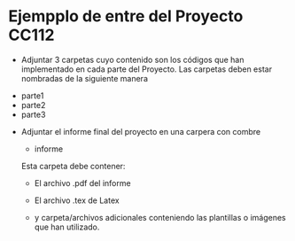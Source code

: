 # Ejempplo de entre del Proyecto CC112
* Adjuntar 3 carpetas cuyo contenido son los códigos que han  implementado en cada parte del Proyecto.
  Las carpetas deben estar nombradas de la siguiente manera

 - parte1
 - parte2
 - parte3

* Adjuntar el informe final del proyecto en una carpera con combre

  - informe
 
  Esta carpeta debe contener:

  - El archivo .pdf del informe

  - El archivo .tex de Latex

  - y carpeta/archivos adicionales conteniendo  las plantillas o imágenes que han utilizado.
